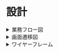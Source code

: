 # 設計
<details>
<summary>業務フロー図</summary>
<img src="./img/%E6%A5%AD%E5%8B%99%E3%83%95%E3%83%AD%E3%83%BC%E5%9B%B3.png">
</details>

<details>
<summary>画面遷移図</summary>
<img src="./img/%E7%94%BB%E9%9D%A2%E9%81%B7%E7%A7%BB%E5%9B%B3.png">
</details>

<details>
<summary>ワイヤーフレーム</summary>
<img src="./img/>
</details>
